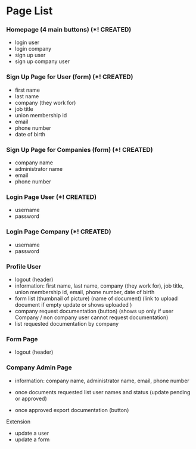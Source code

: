 # Page List

### Homepage (4 main buttons)     (*! CREATED)
- login user
- login company
- sign up user
- sign up company user


### Sign Up Page for User (form)   (*! CREATED)
- first name 
- last name
- company (they work for)
- job title
- union membership id
- email
- phone number
- date of birth


### Sign Up Page for Companies (form)     (*! CREATED) 
- company name
- administrator name
- email
- phone number


### Login Page User           (*! CREATED)
- username
- password


### Login Page Company        (*! CREATED)
- username
- password


### Profile User
- logout (header)
- information: first name, last name, company (they work for), job title, union membership id, email, phone number, date of birth
- form list (thumbnail of picture) (name of document) (link to upload document if empty update or shows uploaded )
- company request documentation (button) (shows up only if user Company / non company user cannot request documentation)
- list requested documentation by company

### Form Page
- logout (header)


### Company Admin Page
- information: company name, administrator name, email, phone number

- once documents requested list user names and status (update pending or approved)

- once approved export documentation (button)


Extension
- update a user
- update a form 